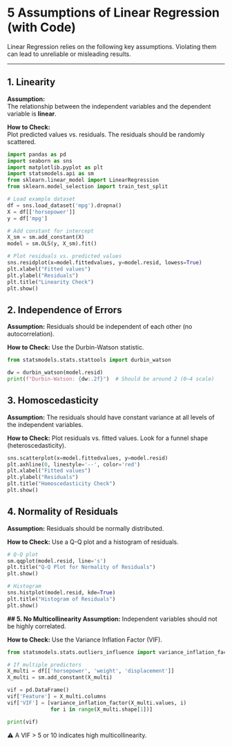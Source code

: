 # 5 Assumptions of Linear Regression (with Code)

Linear Regression relies on the following key assumptions. Violating them can lead to unreliable or misleading results.

---

## 1. Linearity

**Assumption:**  
The relationship between the independent variables and the dependent variable is **linear**.

**How to Check:**  
Plot predicted values vs. residuals. The residuals should be randomly scattered.

```python
import pandas as pd
import seaborn as sns
import matplotlib.pyplot as plt
import statsmodels.api as sm
from sklearn.linear_model import LinearRegression
from sklearn.model_selection import train_test_split

# Load example dataset
df = sns.load_dataset('mpg').dropna()
X = df[['horsepower']]
y = df['mpg']

# Add constant for intercept
X_sm = sm.add_constant(X)
model = sm.OLS(y, X_sm).fit()

# Plot residuals vs. predicted values
sns.residplot(x=model.fittedvalues, y=model.resid, lowess=True)
plt.xlabel("Fitted values")
plt.ylabel("Residuals")
plt.title("Linearity Check")
plt.show()
```

## 2. Independence of Errors
**Assumption:**
Residuals should be independent of each other (no autocorrelation).

**How to Check:**
Use the Durbin-Watson statistic.

```python
from statsmodels.stats.stattools import durbin_watson

dw = durbin_watson(model.resid)
print(f"Durbin-Watson: {dw:.2f}")  # Should be around 2 (0–4 scale)
```

## 3. Homoscedasticity
**Assumption:**
The residuals should have constant variance at all levels of the independent variables.

**How to Check:**
Plot residuals vs. fitted values. Look for a funnel shape (heteroscedasticity).

```python
sns.scatterplot(x=model.fittedvalues, y=model.resid)
plt.axhline(0, linestyle='--', color='red')
plt.xlabel("Fitted values")
plt.ylabel("Residuals")
plt.title("Homoscedasticity Check")
plt.show()
```

## 4. Normality of Residuals
**Assumption:**
Residuals should be normally distributed.

**How to Check:**
Use a Q-Q plot and a histogram of residuals.

```python
# Q-Q plot
sm.qqplot(model.resid, line='s')
plt.title("Q-Q Plot for Normality of Residuals")
plt.show()

# Histogram
sns.histplot(model.resid, kde=True)
plt.title("Histogram of Residuals")
plt.show()
```

**## 5. No Multicollinearity
Assumption:**
Independent variables should not be highly correlated.

**How to Check:**
Use the Variance Inflation Factor (VIF).

```python
from statsmodels.stats.outliers_influence import variance_inflation_factor

# If multiple predictors
X_multi = df[['horsepower', 'weight', 'displacement']]
X_multi = sm.add_constant(X_multi)

vif = pd.DataFrame()
vif['Feature'] = X_multi.columns
vif['VIF'] = [variance_inflation_factor(X_multi.values, i)
              for i in range(X_multi.shape[1])]

print(vif)
```

⚠️ A VIF > 5 or 10 indicates high multicollinearity.

